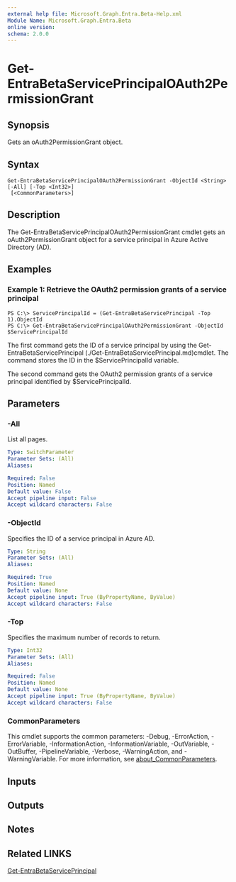 ```yaml
---
external help file: Microsoft.Graph.Entra.Beta-Help.xml
Module Name: Microsoft.Graph.Entra.Beta
online version:
schema: 2.0.0
---
```


# Get-EntraBetaServicePrincipalOAuth2PermissionGrant

## Synopsis
Gets an oAuth2PermissionGrant object.

## Syntax

```
Get-EntraBetaServicePrincipalOAuth2PermissionGrant -ObjectId <String> [-All] [-Top <Int32>]
 [<CommonParameters>]
```

## Description
The Get-EntraBetaServicePrincipalOAuth2PermissionGrant cmdlet gets an oAuth2PermissionGrant object for a service principal in Azure Active Directory (AD).

## Examples

### Example 1: Retrieve the OAuth2 permission grants of a service principal
```
PS C:\> ServicePrincipalId = (Get-EntraBetaServicePrincipal -Top 1).ObjectId
PS C:\> Get-EntraBetaServicePrincipalOAuth2PermissionGrant -ObjectId $ServicePrincipalId
```

The first command gets the ID of a service principal by using the Get-EntraBetaServicePrincipal (./Get-EntraBetaServicePrincipal.md)cmdlet. 
The command stores the ID in the $ServicePrincipalId variable.

The second command gets the OAuth2 permission grants of a service principal identified by $ServicePrincipalId.

## Parameters

### -All
List all pages.

```yaml
Type: SwitchParameter
Parameter Sets: (All)
Aliases:

Required: False
Position: Named
Default value: False
Accept pipeline input: False
Accept wildcard characters: False
```

### -ObjectId
Specifies the ID of a service principal in Azure AD.

```yaml
Type: String
Parameter Sets: (All)
Aliases:

Required: True
Position: Named
Default value: None
Accept pipeline input: True (ByPropertyName, ByValue)
Accept wildcard characters: False
```

### -Top
Specifies the maximum number of records to return.

```yaml
Type: Int32
Parameter Sets: (All)
Aliases:

Required: False
Position: Named
Default value: None
Accept pipeline input: True (ByPropertyName, ByValue)
Accept wildcard characters: False
```

### CommonParameters
This cmdlet supports the common parameters: -Debug, -ErrorAction, -ErrorVariable, -InformationAction, -InformationVariable, -OutVariable, -OutBuffer, -PipelineVariable, -Verbose, -WarningAction, and -WarningVariable. For more information, see [about_CommonParameters](https://go.microsoft.com/fwlink/?LinkID=113216).

## Inputs

## Outputs

## Notes

## Related LINKS

[Get-EntraBetaServicePrincipal]()

